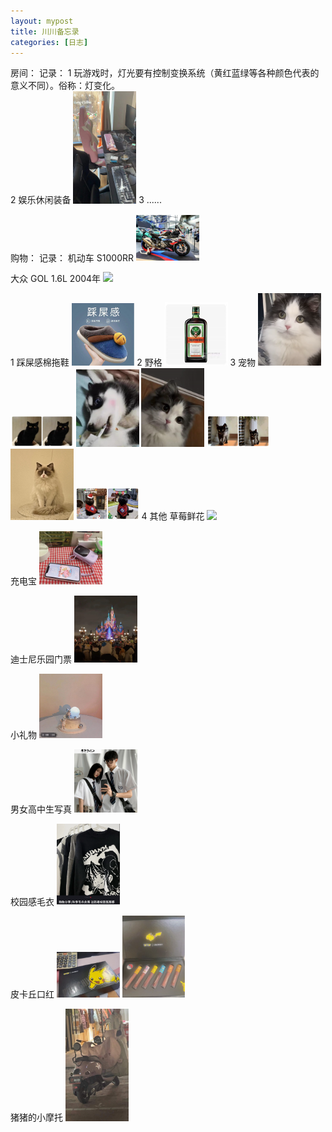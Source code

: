 ```yaml
---
layout: mypost
title: 川川备忘录
categories: [日志]
---
```


房间：
	记录： 
	1 玩游戏时，灯光要有控制变换系统（黄红蓝绿等各种颜色代表的意义不同）。俗称：灯变化。
	<br/>
	2 娱乐休闲装备
	<img src="/posts/2022/01/07/微信图片_20220107225205.jpg" width="20%">
	3 ......

购物：
	记录：
	机动车
	S1000RR
	<img src="/posts/2022/01/07/微信图片_20220107224104.jpg" width="20%">





大众
GOL 1.6L 2004年
	<img src="/posts/2022/01/07/微信图片_20220107225215.jpg" width="20%">
	








1 踩屎感棉拖鞋 
	<img src="/posts/2022/01/07/QQ截图20220107194621.png"  width="20%">
	2 野格
	<img src="/posts/2022/01/07/QQ截图20220107224822.png" width="20%">
	3 宠物
	<img src="/posts/2022/01/07/QQ截图20220108113031.png" width="20%">
	<img src="/posts/2022/01/07/QQ截图20220108113135.png" width="20%">
	<img src="/posts/2022/01/07/QQ截图20220108113202.png" width="20%">
	<img src="/posts/2022/01/07/QQ截图20220108113055.png" width="20%">
	<img src="/posts/2022/01/07/QQ截图20220108113151.png" width="20%">
	<img src="/posts/2022/01/07/QQ截图20220108113108.png" width="20%">
	<img src="/posts/2022/01/07/QQ截图20220108113146.png" width="20%">
	4 其他
草莓鲜花
<img src="/posts/2022/01/07/微信图片_20220107230812.jpg" width="20%">

充电宝
<img src="/posts/2022/01/07/QQ截图20220108123140.png" width="20%">

迪士尼乐园门票
<img src="/posts/2022/01/07/QQ截图20220108123240.png" width="20%">

小礼物
<img src="/posts/2022/01/07/QQ截图20220108123313.png" width="20%">

男女高中生写真
<img src="/posts/2022/01/07/QQ截图20220108123355.png" width="20%">

校园感毛衣
<img src="/posts/2022/01/07/QQ截图20220108123433.png" width="20%">

皮卡丘口红
<img src="/posts/2022/01/07/QQ截图20220108124254.png" width="20%">
<img src="/posts/2022/01/07/QQ截图20220108124310.png" width="20%">

猪猪的小摩托
<img src="/posts/2022/01/07/微信图片_20220107230644.jpg" width="20%">